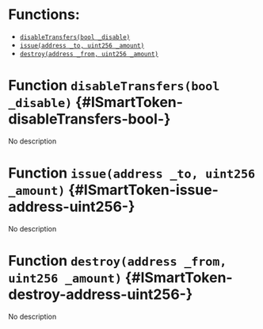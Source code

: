 

# Functions:
- [`disableTransfers(bool _disable)`](#ISmartToken-disableTransfers-bool-)
- [`issue(address _to, uint256 _amount)`](#ISmartToken-issue-address-uint256-)
- [`destroy(address _from, uint256 _amount)`](#ISmartToken-destroy-address-uint256-)


# Function `disableTransfers(bool _disable)` {#ISmartToken-disableTransfers-bool-}
No description
# Function `issue(address _to, uint256 _amount)` {#ISmartToken-issue-address-uint256-}
No description
# Function `destroy(address _from, uint256 _amount)` {#ISmartToken-destroy-address-uint256-}
No description

